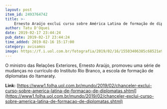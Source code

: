 ```yaml
---
layout: post
item_id: 2493764742
title: >-
    Ernesto Araújo exclui curso sobre América Latina de formação de diplomatas
author: Tatu D'Oquei
date: 2019-02-17 23:44:24
pub_date: 2019-02-17 23:44:24
time_added: 2019-02-16 15:17:00
category: avisamos
image: https://f.i.uol.com.br/fotografia/2019/02/16/15503406385c68521e9a5c3_1550340638_3x2_rt.jpg
---
```


O ministro das Relações Exteriores, Ernesto Araújo, promoveu uma série de mudanças no currículo do Instituto Rio Branco, a escola de formação de diplomatas do Itamaraty.

**Link:** [https://www1.folha.uol.com.br/mundo/2019/02/chanceler-exclui-curso-sobre-america-latina-de-formacao-de-diplomatas.shtml](https://www1.folha.uol.com.br/mundo/2019/02/chanceler-exclui-curso-sobre-america-latina-de-formacao-de-diplomatas.shtml)

